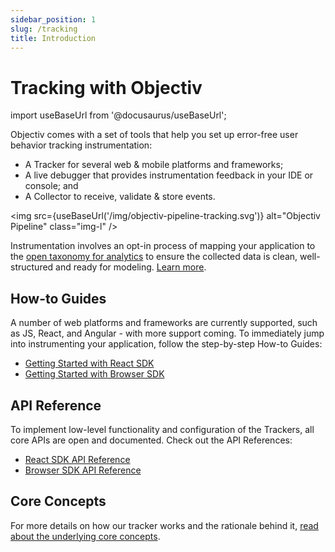 ```yaml
---
sidebar_position: 1
slug: /tracking
title: Introduction
---
```

# Tracking with Objectiv
import useBaseUrl from '@docusaurus/useBaseUrl';

Objectiv comes with a set of tools that help you set up error-free user behavior tracking instrumentation:
* A Tracker for several web & mobile platforms and frameworks;
* A live debugger that provides instrumentation feedback in your IDE or console; and
* A Collector to receive, validate & store events.

<img src={useBaseUrl('/img/objectiv-pipeline-tracking.svg')} alt="Objectiv Pipeline" class="img-l" />

Instrumentation involves an opt-in process of mapping your application to the [open taxonomy for analytics](/taxonomy) to ensure the collected data is clean, well-structured and ready for modeling. [Learn more](/tracking/core-concepts/overview.md).

## How-to Guides
A number of web platforms and frameworks are currently supported, such as JS, React, and Angular - with more support coming. To immediately jump into instrumenting your application, follow the step-by-step How-to Guides:
- [Getting Started with React SDK](/tracking/react/how-to-guides/getting-started.md)
- [Getting Started with Browser SDK](/tracking/browser/how-to-guides/getting-started.md)

## API Reference
To implement low-level functionality and configuration of the Trackers, all core APIs are open and documented. Check out the API References:
- [React SDK API Reference](/tracking/react/api-reference/overview.md)
- [Browser SDK API Reference](/tracking/browser/api-reference/overview.md)

## Core Concepts
For more details on how our tracker works and the rationale behind it, [read about the underlying core concepts](/tracking/core-concepts/overview.md).
